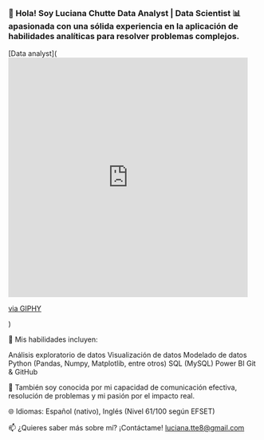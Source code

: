 ### 👋 Hola! Soy Luciana Chutte Data Analyst | Data Scientist 📊 apasionada con una sólida experiencia en la aplicación de habilidades analíticas para resolver problemas complejos.

[Data analyst](<iframe src="https://giphy.com/embed/h8RDGogSns9wpOJFzR" width="480" height="480" frameBorder="0" class="giphy-embed" allowFullScreen></iframe><p><a href="https://giphy.com/gifs/h8RDGogSns9wpOJFzR">via GIPHY</a></p>)



💼 Mis habilidades incluyen:

Análisis exploratorio de datos
Visualización de datos
Modelado de datos
Python (Pandas, Numpy, Matplotlib, entre otros)
SQL (MySQL)
Power BI
Git & GitHub

🌟 También soy conocida por mi capacidad de comunicación efectiva, resolución de problemas y mi pasión por el impacto real.

🌐 Idiomas: Español (nativo), Inglés (Nivel 61/100 según EFSET)

📫 ¿Quieres saber más sobre mí? ¡Contáctame! luciana.tte8@gmail.com


